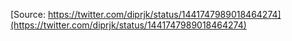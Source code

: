 [Source: https://twitter.com/diprjk/status/1441747989018464274](https://twitter.com/diprjk/status/1441747989018464274)